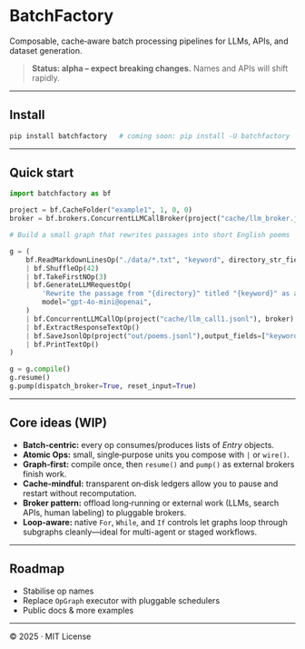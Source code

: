 # BatchFactory

Composable, cache‑aware batch processing pipelines for LLMs, APIs, and dataset generation.

> **Status: alpha – expect breaking changes.** Names and APIs will shift rapidly.

---

## Install

```bash
pip install batchfactory   # coming soon: pip install -U batchfactory
```

---

## Quick start

```python
import batchfactory as bf

project = bf.CacheFolder("example1", 1, 0, 0)
broker = bf.brokers.ConcurrentLLMCallBroker(project("cache/llm_broker.jsonl"))

# Build a small graph that rewrites passages into short English poems

g = (
    bf.ReadMarkdownLinesOp("./data/*.txt", "keyword", directory_str_field="directory")
    | bf.ShuffleOp(42)
    | bf.TakeFirstNOp(3)
    | bf.GenerateLLMRequestOp(
        'Rewrite the passage from "{directory}" titled "{keyword}" as a four-line English poem.',
        model="gpt-4o-mini@openai",
    )
    | bf.ConcurrentLLMCallOp(project("cache/llm_call1.jsonl"), broker)
    | bf.ExtractResponseTextOp()
    | bf.SaveJsonlOp(project("out/poems.jsonl"),output_fields=["keyword","text","directory"])
    | bf.PrintTextOp()
)

g = g.compile()
g.resume()
g.pump(dispatch_broker=True, reset_input=True)
```

---

## Core ideas (WIP)

* **Batch‑centric:** every op consumes/produces lists of *Entry* objects.
* **Atomic Ops:** small, single‑purpose units you compose with `|` or `wire()`.
* **Graph‑first:** compile once, then `resume()` and `pump()` as external brokers finish work.
* **Cache‑mindful:** transparent on‑disk ledgers allow you to pause and restart without recomputation.
* **Broker pattern:** offload long‑running or external work (LLMs, search APIs, human labeling) to pluggable brokers.
* **Loop‑aware:** native `For`, `While`, and `If` controls let graphs loop through subgraphs cleanly—ideal for multi-agent or staged workflows.

---

## Roadmap

* Stabilise op names
* Replace `OpGraph` executor with pluggable schedulers
* Public docs & more examples

---

© 2025 · MIT License
